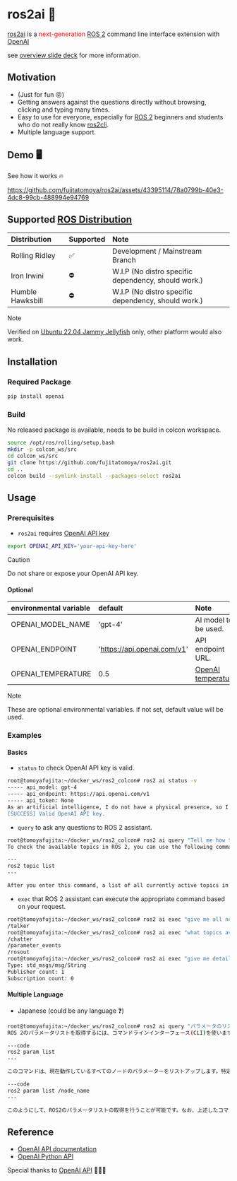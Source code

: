 # ros2ai 🤖

[ros2ai](https://github.com/fujitatomoya/ros2ai) is a <span style="color:red">next-generation</span> [ROS 2](https://github.com/ros2) command line interface extension with [OpenAI](https://openai.com/)

see [overview slide deck](https://raw.githack.com/fujitatomoya/ros2ai/rolling/doc/overview.html) for more information.

## Motivation

- (Just for fun 😝)
- Getting answers against the questions directly without browsing, clicking and typing many times.
- Easy to use for everyone, especially for [ROS 2](https://github.com/ros2) beginners and students who do not really know [ros2cli](https://github.com/ros2/ros2cli).
- Multiple language support.

## Demo 🖥️

See how it works 🔥

https://github.com/fujitatomoya/ros2ai/assets/43395114/78a0799b-40e3-4dc8-99cb-488994e94769

## Supported [ROS Distribution](https://docs.ros.org/en/rolling/Releases.html)

| Distribution      | Supported | Note |
| :---------------- | :-------- | :--- |
| Rolling Ridley    |    ✅     | Development / Mainstream Branch |
| Iron Irwini       |    ⛔     | W.I.P (No distro specific dependency, should work.) |
| Humble Hawksbill  |    ⛔     | W.I.P (No distro specific dependency, should work.) |

> [!NOTE]
> Verified on [Ubuntu 22.04 Jammy Jellyfish](https://releases.ubuntu.com/jammy/) only, other platform would also work.

## Installation

### Required Package

```bash
pip install openai
```

### Build

No released package is available, needs to be build in colcon workspace.

```bash
source /opt/ros/rolling/setup.bash
mkdir -p colcon_ws/src
cd colcon_ws/src
git clone https://github.com/fujitatomoya/ros2ai.git
cd ..
colcon build --symlink-install --packages-select ros2ai
```

## Usage

### Prerequisites

- `ros2ai` requires [OpenAI API key](https://platform.openai.com/docs/overview)

```bash
export OPENAI_API_KEY='your-api-key-here'
```

> [!CAUTION]
> Do not share or expose your OpenAI API key.

#### Optional

| environmental variable | default                     | Note                   |
| :----------------------| :-------------------------- | :--------------------- |
| OPENAI_MODEL_NAME      | 'gpt-4'                     | AI model to be used.   |
| OPENAI_ENDPOINT        | 'https://api.openai.com/v1' | API endpoint URL.      |
| OPENAI_TEMPERATURE     | 0.5                         | [OpenAI temperature](https://platform.openai.com/docs/guides/text-generation/how-should-i-set-the-temperature-parameter) |

> [!NOTE]
> These are optional environmental variables. if not set, default value will be used.

### Examples

#### Basics

- `status` to check OpenAI API key is valid.

```bash
root@tomoyafujita:~/docker_ws/ros2_colcon# ros2 ai status -v
----- api_model: gpt-4
----- api_endpoint: https://api.openai.com/v1
----- api_token: None
As an artificial intelligence, I do not have a physical presence, so I can't be "in service" in the traditional sense. But I am available to assist you 24/7.
[SUCCESS] Valid OpenAI API key.
```

- `query` to ask any questions to ROS 2 assistant.

```bash
root@tomoyafujita:~/docker_ws/ros2_colcon# ros2 ai query "Tell me how to check the available topics?"
To check the available topics in ROS 2, you can use the following command in the terminal:

---
ros2 topic list
---

After you enter this command, a list of all currently active topics in your ROS2 system will be displayed. This list includes all topics that nodes in your system are currently publishing to or subscribing from.
```

- `exec` that ROS 2 assistant can execute the appropriate command based on your request.

```bash
root@tomoyafujita:~/docker_ws/ros2_colcon# ros2 ai exec "give me all nodes"
/talker
root@tomoyafujita:~/docker_ws/ros2_colcon# ros2 ai exec "what topics available"
/chatter
/parameter_events
/rosout
root@tomoyafujita:~/docker_ws/ros2_colcon# ros2 ai exec "give me detailed info for topic /chatter"
Type: std_msgs/msg/String
Publisher count: 1
Subscription count: 0
```

#### Multiple Language

- Japanese (could be any language ❓)

```bash
root@tomoyafujita:~/docker_ws/ros2_colcon# ros2 ai query "パラメータのリスト取得方法を教えて"
ROS 2のパラメータリストを取得するには、コマンドラインインターフェース(CLI)を使います。具体的には、次のコマンドを使用します：

---code
ros2 param list
---

このコマンドは、現在動作しているすべてのノードのパラメーターをリストアップします。特定のノードのパラメータだけを見たい場合には、以下のようにノード名を指定することもできます。

---code
ros2 param list /node_name
---

このようにして、ROS2のパラメータリストの取得を行うことが可能です。なお、上述したコマンドはシェルから直接実行してください。
```

## Reference

- [OpenAI API documentation](https://platform.openai.com/docs)
- [OpenAI Python API](https://github.com/openai/openai-python)

Special thanks to [OpenAI API](https://platform.openai.com/) 🌟🌟🌟
